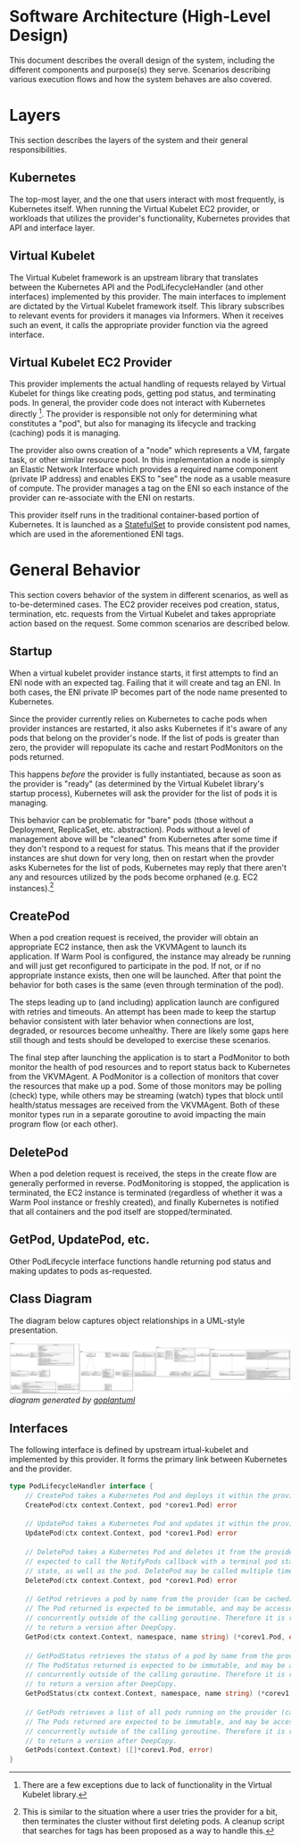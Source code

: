 # Software Architecture (High-Level Design)
This document describes the overall design of the system, including the different components and purpose(s) they serve.  Scenarios describing various execution flows and how the system behaves are also covered.

# Layers
This section describes the layers of the system and their general responsibilities.

## Kubernetes
The top-most layer, and the one that users interact with most frequently, is Kubernetes itself.  When running the Virtual Kubelet EC2 provider, or workloads that utilizes the provider's functionality, Kubernetes provides that API and interface layer.

## Virtual Kubelet
The Virtual Kubelet framework is an upstream library that translates between the Kubernetes API and the PodLifecycleHandler (and other interfaces) implemented by this provider.  The main interfaces to implement are dictated by the Virtual Kubelet framework itself. This library subscribes to relevant events for providers it manages via Informers.  When it receives such an event, it calls the appropriate provider function via the agreed interface.

## Virtual Kubelet EC2 Provider
This provider implements the actual handling of requests relayed by Virtual Kubelet for things like creating pods, getting pod status, and terminating pods.  In general, the provider code does not interact with Kubernetes directly [^1].  The provider is responsible not only for determining what constitutes a "pod", but also for managing its lifecycle and tracking (caching) pods it is managing.

The provider also owns creation of a "node" which represents a VM, fargate task, or other similar resource pool.  In this implementation a node is simply an Elastic Network Interface which provides a required name component (private IP address) and enables EKS to "see" the node as a usable measure of compute.  The provider manages a tag on the ENI so each instance of the provider can re-associate with the ENI on restarts.

This provider itself runs in the traditional container-based portion of Kubernetes.  It is launched as a [StatefulSet](https://kubernetes.io/docs/concepts/workloads/controllers/statefulset/) to provide consistent pod names, which are used in the aforementioned ENI tags.

# General Behavior
This section covers behavior of the system in different scenarios, as well as to-be-determined cases. The EC2 provider receives pod creation, status, termination, etc. requests from the Virtual Kubelet and takes appropriate action based on the request.  Some common scenarios are described below.

## Startup
When a virtual kubelet provider instance starts, it first attempts to find an ENI node with an expected tag.  Failing that it will create and tag an ENI.  In both cases, the ENI private IP becomes part of the node name presented to Kubernetes.

Since the provider currently relies on Kubernetes to cache pods when provider instances are restarted, it also asks Kubernetes if it's aware of any pods that belong on the provider's node.  If the list of pods is greater than zero, the provider will repopulate its cache and restart PodMonitors on the pods returned.

This happens _before_ the provider is fully instantiated, because as soon as the provider is "ready" (as determined by the Virtual Kubelet library's startup process), Kubernetes will ask the provider for the list of pods it is managing.

This behavior can be problematic for "bare" pods (those without a Deployment, ReplicaSet, etc. abstraction).  Pods without a level of management above will be "cleaned" from Kubernetes after some time if they don't respond to a request for status.  This means that if the provider instances are shut down for very long, then on restart when the provder asks Kubernetes for the list of pods, Kubernetes may reply that there aren't any and resources utilized by the pods become orphaned (e.g. EC2 instances).[^2]

## CreatePod
When a pod creation request is received, the provider will obtain an appropriate EC2 instance, then ask the VKVMAgent to launch its application.  If Warm Pool is configured, the instance may already be running and will just get reconfigured to participate in the pod.  If not, or if no appropriate instance exists, then one will be launched.  After that point the behavior for both cases is the same (even through termination of the pod).

The steps leading up to (and including) application launch are configured with retries and timeouts.  An attempt has been made to keep the startup behavior consistent with later behavior when connections are lost, degraded, or resources become unhealthy.  There are likely some gaps here still though and tests should be developed to exercise these scenarios.

The final step after launching the application is to start a PodMonitor to both monitor the health of pod resources and to report status back to Kubernetes from the VKVMAgent.  A PodMonitor is a collection of monitors that cover the resources that make up a pod.  Some of those monitors may be polling (check) type, while others may be streaming (watch) types that block until health/status messages are received from the VKVMAgent.  Both of these monitor types run in a separate goroutine to avoid impacting the main program flow (or each other).

## DeletePod
When a pod deletion request is received, the steps in the create flow are generally performed in reverse.  PodMonitoring is stopped, the application is terminated, the EC2 instance is terminated (regardless of whether it was a Warm Pool instance or freshly created), and finally Kubernetes is notified that all containers and the pod itself are stopped/terminated.

## GetPod, UpdatePod, etc.
Other PodLifecycle interface functions handle returning pod status and making updates to pods as-requested.




[^1]: There are a few exceptions due to lack of functionality in the Virtual Kubelet library.
[^2]: This is similar to the situation where a user tries the provider for a bit, then terminates the cluster without first deleting pods.  A cleanup script that searches for tags has been proposed as a way to handle this.

## Class Diagram
The diagram below captures object relationships in a UML-style presentation.

![](img/ClassDiagram.png)
_diagram generated by [goplantuml](https://github.com/jfeliu007/goplantuml)_

## Interfaces
The following interface is defined by upstream irtual-kubelet and implemented by this provider.  It forms the primary link between Kubernetes and the provider.

```go
type PodLifecycleHandler interface {
    // CreatePod takes a Kubernetes Pod and deploys it within the provider.
    CreatePod(ctx context.Context, pod *corev1.Pod) error

	// UpdatePod takes a Kubernetes Pod and updates it within the provider.
	UpdatePod(ctx context.Context, pod *corev1.Pod) error

	// DeletePod takes a Kubernetes Pod and deletes it from the provider. Once a pod is deleted, the provider is
	// expected to call the NotifyPods callback with a terminal pod status where all the containers are in a terminal
	// state, as well as the pod. DeletePod may be called multiple times for the same pod.
	DeletePod(ctx context.Context, pod *corev1.Pod) error

	// GetPod retrieves a pod by name from the provider (can be cached).
	// The Pod returned is expected to be immutable, and may be accessed
	// concurrently outside of the calling goroutine. Therefore it is recommended
	// to return a version after DeepCopy.
	GetPod(ctx context.Context, namespace, name string) (*corev1.Pod, error)

	// GetPodStatus retrieves the status of a pod by name from the provider.
	// The PodStatus returned is expected to be immutable, and may be accessed
	// concurrently outside of the calling goroutine. Therefore it is recommended
	// to return a version after DeepCopy.
	GetPodStatus(ctx context.Context, namespace, name string) (*corev1.PodStatus, error)

	// GetPods retrieves a list of all pods running on the provider (can be cached).
	// The Pods returned are expected to be immutable, and may be accessed
	// concurrently outside of the calling goroutine. Therefore it is recommended
	// to return a version after DeepCopy.
	GetPods(context.Context) ([]*corev1.Pod, error)
}
```